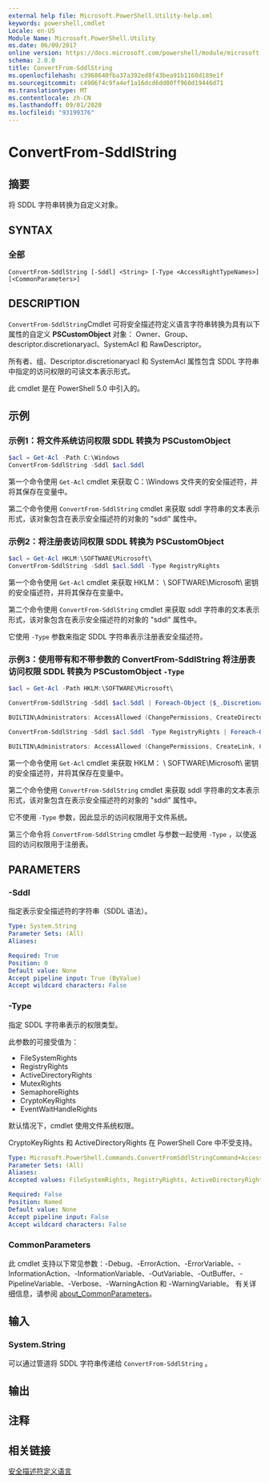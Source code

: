 ```yaml
---
external help file: Microsoft.PowerShell.Utility-help.xml
keywords: powershell,cmdlet
Locale: en-US
Module Name: Microsoft.PowerShell.Utility
ms.date: 06/09/2017
online version: https://docs.microsoft.com/powershell/module/microsoft.powershell.utility/convertfrom-sddlstring?view=powershell-7&WT.mc_id=ps-gethelp
schema: 2.0.0
title: ConvertFrom-SddlString
ms.openlocfilehash: c3968640fba37a392ed8f43bea91b1160d189e1f
ms.sourcegitcommit: c4906f4c9fa4ef1a16dcd6dd00ff960d19446d71
ms.translationtype: MT
ms.contentlocale: zh-CN
ms.lasthandoff: 09/01/2020
ms.locfileid: "93199376"
---
```

# ConvertFrom-SddlString

## 摘要
将 SDDL 字符串转换为自定义对象。

## SYNTAX

### 全部

```
ConvertFrom-SddlString [-Sddl] <String> [-Type <AccessRightTypeNames>] [<CommonParameters>]
```

## DESCRIPTION

`ConvertFrom-SddlString`Cmdlet 可将安全描述符定义语言字符串转换为具有以下属性的自定义 **PSCustomObject** 对象： Owner、Group、descriptor.discretionaryacl、SystemAcl 和 RawDescriptor。

所有者、组、Descriptor.discretionaryacl 和 SystemAcl 属性包含 SDDL 字符串中指定的访问权限的可读文本表示形式。

此 cmdlet 是在 PowerShell 5.0 中引入的。

## 示例

### 示例1：将文件系统访问权限 SDDL 转换为 PSCustomObject

```powershell
$acl = Get-Acl -Path C:\Windows
ConvertFrom-SddlString -Sddl $acl.Sddl
```

第一个命令使用 `Get-Acl` cmdlet 来获取 C：\Windows 文件夹的安全描述符，并将其保存在变量中。

第二个命令使用 `ConvertFrom-SddlString` cmdlet 来获取 sddl 字符串的文本表示形式，该对象包含在表示安全描述符的对象的 "sddl" 属性中。

### 示例2：将注册表访问权限 SDDL 转换为 PSCustomObject

```powershell
$acl = Get-Acl HKLM:\SOFTWARE\Microsoft\
ConvertFrom-SddlString -Sddl $acl.Sddl -Type RegistryRights
```

第一个命令使用 `Get-Acl` cmdlet 来获取 HKLM： \ SOFTWARE\Microsoft\ 密钥的安全描述符，并将其保存在变量中。

第二个命令使用 `ConvertFrom-SddlString` cmdlet 来获取 sddl 字符串的文本表示形式，该对象包含在表示安全描述符的对象的 "sddl" 属性中。

它使用 `-Type` 参数来指定 SDDL 字符串表示注册表安全描述符。

### 示例3：使用带有和不带参数的 ConvertFrom-SddlString 将注册表访问权限 SDDL 转换为 PSCustomObject `-Type`

```powershell
$acl = Get-Acl -Path HKLM:\SOFTWARE\Microsoft\

ConvertFrom-SddlString -Sddl $acl.Sddl | Foreach-Object {$_.DiscretionaryAcl[0]}

BUILTIN\Administrators: AccessAllowed (ChangePermissions, CreateDirectories, Delete, ExecuteKey, FullControl, GenericExecute, GenericWrite, ListDirectory, ReadExtendedAttributes, ReadPermissions, TakeOwnership, Traverse, WriteData, WriteExtendedAttributes, WriteKey)

ConvertFrom-SddlString -Sddl $acl.Sddl -Type RegistryRights | Foreach-Object {$_.DiscretionaryAcl[0]}

BUILTIN\Administrators: AccessAllowed (ChangePermissions, CreateLink, CreateSubKey, Delete, EnumerateSubKeys, ExecuteKey, FullControl, GenericExecute, GenericWrite, Notify, QueryValues, ReadPermissions, SetValue, TakeOwnership, WriteKey)
```

第一个命令使用 `Get-Acl` cmdlet 来获取 HKLM： \ SOFTWARE\Microsoft\ 密钥的安全描述符，并将其保存在变量中。

第二个命令使用 `ConvertFrom-SddlString` cmdlet 来获取 sddl 字符串的文本表示形式，该对象包含在表示安全描述符的对象的 "sddl" 属性中。

它不使用 `-Type` 参数，因此显示的访问权限用于文件系统。

第三个命令将 `ConvertFrom-SddlString` cmdlet 与参数一起使用 `-Type` ，以使返回的访问权限用于注册表。

## PARAMETERS

### -Sddl

指定表示安全描述符的字符串（SDDL 语法）。

```yaml
Type: System.String
Parameter Sets: (All)
Aliases:

Required: True
Position: 0
Default value: None
Accept pipeline input: True (ByValue)
Accept wildcard characters: False
```

### -Type

指定 SDDL 字符串表示的权限类型。

此参数的可接受值为：

- FileSystemRights
- RegistryRights
- ActiveDirectoryRights
- MutexRights
- SemaphoreRights
- CryptoKeyRights
- EventWaitHandleRights

默认情况下，cmdlet 使用文件系统权限。

CryptoKeyRights 和 ActiveDirectoryRights 在 PowerShell Core 中不受支持。

```yaml
Type: Microsoft.PowerShell.Commands.ConvertFromSddlStringCommand+AccessRightTypeNames
Parameter Sets: (All)
Aliases:
Accepted values: FileSystemRights, RegistryRights, ActiveDirectoryRights, MutexRights, SemaphoreRights, CryptoKeyRights, EventWaitHandleRights

Required: False
Position: Named
Default value: None
Accept pipeline input: False
Accept wildcard characters: False
```

### CommonParameters

此 cmdlet 支持以下常见参数：-Debug、-ErrorAction、-ErrorVariable、-InformationAction、-InformationVariable、-OutVariable、-OutBuffer、-PipelineVariable、-Verbose、-WarningAction 和 -WarningVariable。 有关详细信息，请参阅 [about_CommonParameters](https://go.microsoft.com/fwlink/?LinkID=113216)。

## 输入

### System.String

可以通过管道将 SDDL 字符串传递给 `ConvertFrom-SddlString` 。

## 输出

## 注释

## 相关链接

[安全描述符定义语言](/windows/win32/secauthz/security-descriptor-definition-language)

